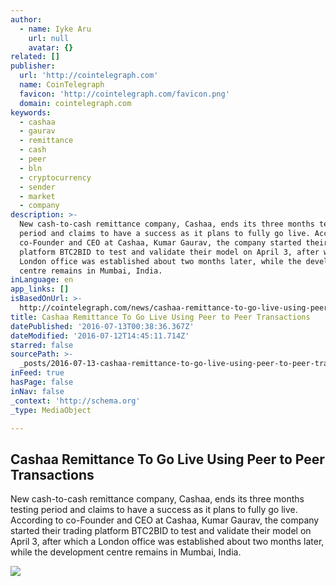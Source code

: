 ```yaml
---
author:
  - name: Iyke Aru
    url: null
    avatar: {}
related: []
publisher:
  url: 'http://cointelegraph.com'
  name: CoinTelegraph
  favicon: 'http://cointelegraph.com/favicon.png'
  domain: cointelegraph.com
keywords:
  - cashaa
  - gaurav
  - remittance
  - cash
  - peer
  - bln
  - cryptocurrency
  - sender
  - market
  - company
description: >-
  New cash-to-cash remittance company, Cashaa, ends its three months testing
  period and claims to have a success as it plans to fully go live. According to
  co-Founder and CEO at Cashaa, Kumar Gaurav, the company started their trading
  platform BTC2BID to test and validate their model on April 3, after which a
  London office was established about two months later, while the development
  centre remains in Mumbai, India.
inLanguage: en
app_links: []
isBasedOnUrl: >-
  http://cointelegraph.com/news/cashaa-remittance-to-go-live-using-peer-to-peer-transactions
title: Cashaa Remittance To Go Live Using Peer to Peer Transactions
datePublished: '2016-07-13T00:38:36.367Z'
dateModified: '2016-07-12T14:45:11.714Z'
starred: false
sourcePath: >-
  _posts/2016-07-13-cashaa-remittance-to-go-live-using-peer-to-peer-transactions.md
inFeed: true
hasPage: false
inNav: false
_context: 'http://schema.org'
_type: MediaObject

---
```

<article style=""><h1>Cashaa Remittance To Go Live Using Peer to Peer Transactions</h1><p>New cash-to-cash remittance company, Cashaa, ends its three months testing period and claims to have a success as it plans to fully go live. According to co-Founder and CEO at Cashaa, Kumar Gaurav, the company started their trading platform BTC2BID to test and validate their model on April 3, after which a London office was established about two months later, while the development centre remains in Mumbai, India.</p><img src="https://cointelegraph.com/images/725_aHR0cDovL2NvaW50ZWxlZ3JhcGguY29tL3N0b3JhZ2UvdXBsb2Fkcy92aWV3L2Q0MzNiNDRmMjU1NTQ4MmQ2MTYyZTRlNmQxYzk5NDBkLmpwZw==.jpg" /></article>